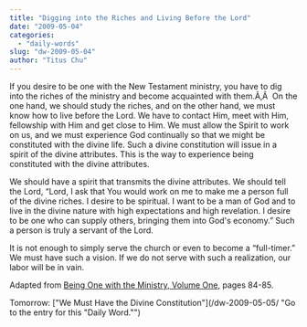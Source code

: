 ```yaml
---
title: "Digging into the Riches and Living Before the Lord"
date: "2009-05-04"
categories: 
  - "daily-words"
slug: "dw-2009-05-04"
author: "Titus Chu"
---
```


If you desire to be one with the New Testament ministry, you have to dig into the riches of the ministry and become acquainted with them.Ã‚Â  On the one hand, we should study the riches, and on the other hand, we must know how to live before the Lord. We have to contact Him, meet with Him, fellowship with Him and get close to Him. We must allow the Spirit to work on us, and we must experience God continually so that we might be constituted with the divine life. Such a divine constitution will issue in a spirit of the divine attributes. This is the way to experience being constituted with the divine attributes.

We should have a spirit that transmits the divine attributes. We should tell the Lord, “Lord, I ask that You would work on me to make me a person full of the divine riches. I desire to be spiritual. I want to be a man of God and to live in the divine nature with high expectations and high revelation. I desire to be one who can supply others, bringing them into God's economy.” Such a person is truly a servant of the Lord.

It is not enough to simply serve the church or even to become a “full-timer.” We must have such a vision. If we do not serve with such a realization, our labor will be in vain.

Adapted from [Being One with the Ministry, Volume One](/book-being-one-with-the-ministry-vol-1/ "Go to the entry for this book"), pages 84-85.

Tomorrow: ["We Must Have the Divine Constitution"](/dw-2009-05-05/ "Go to the entry for this "Daily Word."")
